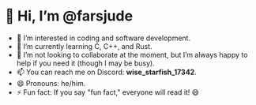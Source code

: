 # 👋 Hi, I’m @farsjude

- 👀 I’m interested in coding and software development.
- 🌱 I’m currently learning C, C++, and Rust.
- 💞️ I’m not looking to collaborate at the moment, but I’m always happy to help if you need it (though I may be busy).
- 📫 You can reach me on Discord: **wise_starfish_17342**.
- 😄 Pronouns: he/him.
- ⚡ Fun fact: If you say "fun fact," everyone will read it! 😄

<!---
farsjude/farsjude is a ✨ special ✨ repository because its `README.md` (this file) appears on your GitHub profile.
You can click the Preview link to take a look at your changes.
--->
